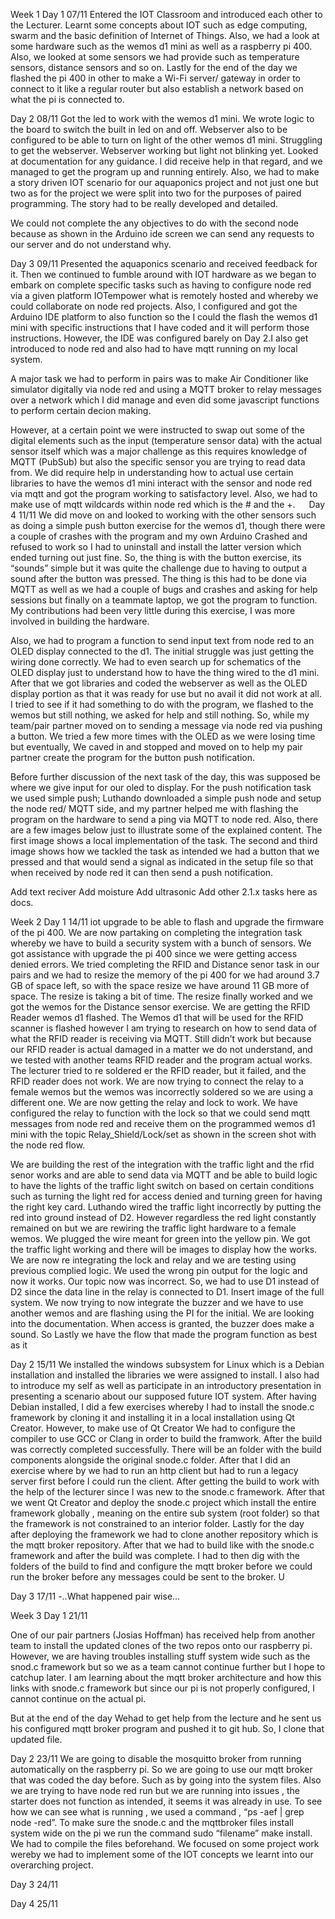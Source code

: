 Week 1 
Day 1 
07/11
Entered the IOT Classroom and introduced each other to the Lecturer.
Learnt some concepts about IOT such as edge computing, swarm and the basic definition of Internet of Things. Also, we had a look at some hardware such as the wemos d1 mini as well as a raspberry pi 400. Also, we looked at some sensors we had provide such as temperature sensors, distance sensors and so on. Lastly for the end of the day we flashed the pi 400 in other to make a Wi-Fi server/ gateway in order to connect to it like a regular router but also establish a network based on what the pi is connected to. 


Day 2
08/11
Got the led to work with the wemos d1 mini. We wrote logic to the board to switch the built in led on and off. Webserver also to be configured to be able to turn on light of the other wemos d1 mini. Struggling to get the webserver. Webserver working but light not blinking yet. Looked at documentation for any guidance. I did receive help in that regard, and we managed to get the program up and running entirely. Also, we had to make a story driven IOT scenario for our aquaponics project and not just one but two as for the project we were split into two for the purposes of paired programming. The story had to be really developed and detailed.
 
We could not complete the any objectives to do with the second node because as shown in the Arduino ide screen we can send any requests to our server and do not understand why. 

Day 3 
09/11
Presented the aquaponics scenario and received feedback for it. Then we continued to fumble around with IOT hardware as we began to embark on complete specific tasks such as having to configure node red via a given platform IOTempower what is remotely hosted and whereby we could collaborate on node red projects.  Also, I configured and got the Arduino IDE platform to also function so the I could the flash the wemos d1 mini with specific instructions that I have coded and it will perform those instructions. However, the IDE was configured barely on Day 2.I also get introduced to node red and also had to have mqtt running on my local system.
 
A major task we had to perform in pairs was to make Air Conditioner like simulator digitally via node red and using a MQTT broker to relay messages over a network which I did manage and even did some javascript functions to perform certain decion making.
 
However, at a certain point we were instructed to swap out some of the digital elements such as the input (temperature sensor data) with the actual sensor itself which was a major challenge as this requires knowledge of MQTT (PubSub) but also the specific sensor you are trying to read data from.  We did require help in understanding how to actual use certain libraries to have the wemos d1 mini interact with the sensor and node red via mqtt and got the program working to satisfactory level. 
Also, we had to make use of mqtt wildcards within node red which is the # and the +.
 
Day 4
11/11
We did move on and looked to working with the other sensors such as doing a simple push button exercise for the wemos d1, though there were a couple of crashes with the program and my own Arduino Crashed and refused to work so I had to uninstall and install the latter version which ended turning out just fine. So, the thing is with the button exercise, its “sounds” simple but it was quite the challenge due to having to output a sound after the button was pressed. The thing is this had to be done via MQTT as well as we had a couple of bugs and crashes and asking for help sessions but finally on a teammate laptop, we got the program to function. My contributions had been very little during this exercise, I was more involved in building the hardware.
 

Also, we had to program a function to send input text from node red to an OLED display connected to the d1. The initial struggle was just getting the wiring done correctly. We had to even search up for schematics of the OLED display just to understand how to have the thing wired to the d1 mini. After that we got libraries and coded the webserver as well as the OLED display portion as that it was ready for use but no avail it did not work at all. I tried to see if it had something to do with the program, we flashed to the wemos but still nothing, we asked for help and still nothing. So, while my team/pair partner moved on to sending a message via node red via pushing a button. We tried a few more times with the OLED as we were losing time but eventually, We caved in and stopped and moved on to help my pair partner create the program for the button push notification.

 
Before further discussion of the next task of the day, this was supposed  be where we give input for our oled to display.
 For the push notification task we used simple push; Luthando downloaded a simple push node and setup the node red/ MQTT side, and my partner helped me with flashing the program on the hardware to send a ping via MQTT to node red. Also, there are a few images below just to illustrate some of the explained content. The first image shows a local implementation of the task. The second and third image shows how we tackled the task as intended we had a button that we pressed and that would send a signal as indicated in the setup file so that when received by node red it can then send a push notification.
 
Add text reciver 
Add moisture 
Add ultrasonic 
Add other 2.1.x tasks here as docs. 

Week 2 
Day 1 
14/11
iot upgrade to be able to flash and upgrade the firmware of the pi 400. We are now partaking on completing the integration task whereby we have to build a security system with a bunch of sensors. We got assistance with upgrade the pi 400 since we were getting access denied errors. We tried completing the RFID and Distance senor task in our pairs and we had to resize the memory of the pi 400 for we had around 3.7 GB of space left, so with the space resize we have around 11 GB more of space. The resize is taking a bit of time. The resize finally worked and we got the wemos for the Distance sensor exercise. We are getting the RFID Reader wemos d1 flashed. The Wemos d1 that will be used for the RFID scanner is flashed however I am trying to research on how to send data of what the RFID reader is receiving via MQTT.  Still didn’t work but because our RFID reader is actual damaged in a matter we do not understand, and we tested with another teams RFID reader and the program actual works. The lecturer tried to re soldered er the RFID reader, but it failed, and the RFID reader does not work. We are now trying to connect the relay to a female wemos but the wemos was incorrectly soldered so we are using a different one. We are now getting the relay and lock to work.  We have configured the relay to function with the lock so that we could send mqtt messages from node red and receive them on the programmed wemos d1 mini with the topic Relay_Shield/Lock/set as shown in the screen shot with the node red flow.

We are building the rest of the integration with the traffic light and the rfid senor works and are able to send data via MQTT and be able to build logic to have the lights of the traffic light switch on based on certain conditions such as turning the light red for access denied and turning green for having the right key card.  Luthando wired the traffic light incorrectly by putting the red into ground instead of D2. However regardless the red light constantly remained on  but we are rewiring the traffic light hardware to a female wemos. We plugged the wire meant for green into the yellow pin. We got the traffic light working and there will be images to display how the works. We are now re integrating the lock and relay and we are testing using previous complied logic. We used the wrong pin output for the logic and now it works. Our topic now was incorrect. So, we had to use D1 instead of D2 since the data line in the relay is connected to D1.  Insert image of the full system. 
We now trying to now integrate the buzzer and we have to use another wemos and are flashing using the PI for the initial. We are looking into the documentation. When access is granted, the buzzer does make a sound. So Lastly we have the flow that made the program function as best as it 
 
Day 2
15/11
We installed the windows subsystem for Linux which is a Debian installation and installed the libraries we were assigned to install. I also had to introduce my self as well as participate in an introductory presentation in presenting a scenario about our supposed future IOT system.  After having Debian installed, I did a few exercises whereby I had to install the snode.c framework by cloning it and installing it in a local installation using Qt Creator. However, to make use of Qt Creator We had to configure the compiler to use GCC or Clang in order to build the framwork. After the build was correctly completed successfully. There will be an folder with the build components alongside the original snode.c folder. After that I did an exercise where by we had to run an http client but had to run a legacy server first before I could run the client. After getting the build to work with the help of the lecturer since I was new to the snode.c framework. After that we went Qt Creator and deploy the snode.c project which install the entire framework globally , meaning on the entire sub system (root folder) so that the framework is not constrained to an interior folder.  Lastly for the day after deploying the framework we had to clone another repository which is the mqtt broker repository. After that we had to build like with the snode.c framework and after the build was complete. I had to then dig with the folders of the build to find and configure the mqtt broker before we could run the broker before any messages could be sent to the broker. U

Day 3 
17/11
-..What happened pair wise... 

Week 3 
Day 1
21/11

One of our pair partners (Josias Hoffman) has received help from another team to install the updated clones of the two repos onto our raspberry pi. However, we are having troubles installing stuff system wide such as the snod.c framework but so we as a team cannot continue further but I hope to catchup later. I am learning about the mqtt broker architecture and how this links with snode.c framework but since our pi is not properly configured, I cannot continue on the actual pi.
 
But at the end of the day Wehad to get help from the lecture and he sent us his configured mqtt broker program and pushed it to git hub. So, I clone that updated file.

Day 2
23/11
We are going to disable the mosquitto broker from running automatically on the raspberry pi. So we are going to use our mqtt broker that was coded the day before. Such as by going into the system files. Also we are trying to have node red run but we are running into issues , the starter does not function as intended, it seems it was already in use. To see how we can see what is running , we used a command , “ps -aef | grep node -red”.  To make sure the snode.c and the mqttbroker files install system wide on the pi we run the command sudo “filename” make install. We had to compile the files beforehand. We focused on some project work wereby we had to implement some of the IOT concepts we learnt into our overarching project.

Day 3 
24/11


Day 4
25/11
